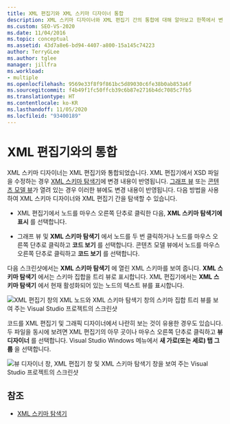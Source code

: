 ```yaml
---
title: XML 편집기와 XML 스키마 디자이너 통합
description: XML 스키마 디자이너와 XML 편집기 간의 통합에 대해 알아보고 한쪽에서 변경한 내용이 다른 쪽에 반영되는 방법을 알아봅니다.
ms.custom: SEO-VS-2020
ms.date: 11/04/2016
ms.topic: conceptual
ms.assetid: 43d7a8e6-bd94-4407-a800-15a145c74223
author: TerryGLee
ms.author: tglee
manager: jillfra
ms.workload:
- multiple
ms.openlocfilehash: 9569e33f8f9f861bc5d89030c6fe38b0ab853a6f
ms.sourcegitcommit: f4b49f1fc50ffcb39c6b87e2716b4dc7085c7fb5
ms.translationtype: HT
ms.contentlocale: ko-KR
ms.lasthandoff: 11/05/2020
ms.locfileid: "93400189"
---
```

# <a name="integration-with-xml-editor"></a>XML 편집기와의 통합

XML 스키마 디자이너는 XML 편집기와 통합되었습니다. XML 편집기에서 XSD 파일을 수정하는 경우 [XML 스키마 탐색기](../xml-tools/xml-schema-explorer.md)에 변경 내용이 반영됩니다. [그래프 뷰](../xml-tools/graph-view.md) 또는 [콘텐츠 모델 뷰](../xml-tools/content-model-view.md)가 열려 있는 경우 이러한 뷰에도 변경 내용이 반영됩니다. 다음 방법을 사용하여 XML 스키마 디자이너와 XML 편집기 간을 탐색할 수 있습니다.

- XML 편집기에서 노드를 마우스 오른쪽 단추로 클릭한 다음, **XML 스키마 탐색기에 표시** 를 선택합니다.

- 그래프 뷰 및 **XML 스키마 탐색기** 에서 노드를 두 번 클릭하거나 노드를 마우스 오른쪽 단추로 클릭하고 **코드 보기** 를 선택합니다. 콘텐츠 모델 뷰에서 노드를 마우스 오른쪽 단추로 클릭하고 **코드 보기** 를 선택합니다.

다음 스크린샷에서는 **XML 스키마 탐색기** 에 열린 XML 스키마를 보여 줍니다. **XML 스키마 탐색기** 에서는 스키마 집합을 트리 뷰로 표시합니다. XML 편집기에서는 **XML 스키마 탐색기** 에서 현재 활성화되어 있는 노드의 텍스트 뷰를 표시합니다.

![XML 편집기 창의 XML 노드와 XML 스키마 탐색기 창의 스키마 집합 트리 뷰를 보여 주는 Visual Studio 프로젝트의 스크린샷](../xml-tools/media/xsddesignerwithxmleditor.gif)

코드를 XML 편집기 및 그래픽 디자이너에서 나란히 보는 것이 유용한 경우도 있습니다. 두 파일을 동시에 보려면 XML 편집기의 아무 곳이나 마우스 오른쪽 단추로 클릭하고 **뷰 디자이너** 를 선택합니다. Visual Studio Windows 메뉴에서 **새 가로(또는 세로) 탭 그룹** 을 선택합니다.

![뷰 디자이너 창, XML 편집기 창 및 XML 스키마 탐색기 창을 보여 주는 Visual Studio 프로젝트의 스크린샷](../xml-tools/media/xsddesignerwithxmleditorandcmv.gif)

## <a name="see-also"></a>참조

- [XML 스키마 탐색기](../xml-tools/xml-schema-explorer.md)
